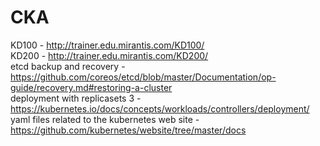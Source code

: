 # CKA   
KD100 - http://trainer.edu.mirantis.com/KD100/  
KD200 - http://trainer.edu.mirantis.com/KD200/  
etcd backup and recovery - https://github.com/coreos/etcd/blob/master/Documentation/op-guide/recovery.md#restoring-a-cluster  
deployment with replicasets 3 - https://kubernetes.io/docs/concepts/workloads/controllers/deployment/  
yaml files related to the kubernetes web site - https://github.com/kubernetes/website/tree/master/docs

